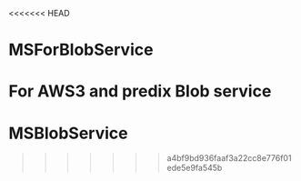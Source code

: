 <<<<<<< HEAD
# MSForBlobService
For AWS3 and predix Blob service
=======
# MSBlobService
>>>>>>> a4bf9bd936faaf3a22cc8e776f01ede5e9fa545b
